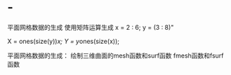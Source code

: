 # -
平面网格数据的生成
使用矩阵运算生成
x = 2 : 6;
y = (3 : 8)"

X = ones(size(y))*x;
Y = y*ones(size(x));

平面网格数据的生成：
绘制三维曲面的mesh函数和surf函数
fmesh函数和fsurf函数
